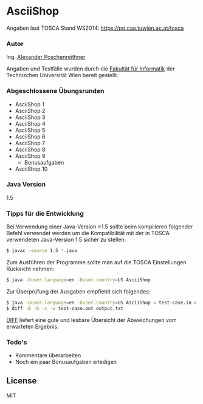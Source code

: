 # AsciiShop
Angaben laut TOSCA Stand WS2014: https://pp.caa.tuwien.ac.at/tosca


### Autor
Ing. [Alexander Poschenreithner]

Angaben und Testfälle wurden durch die [Fakultät für Informatik] der Technischen Universität Wien bereit gestellt.


### Abgeschlossene Übungsrunden

  - AsciiShop 1
  - AsciiShop 2
  - AsciiShop 3
  - AsciiShop 4
  - AsciiShop 5
  - AsciiShop 6
  - AsciiShop 7
  - AsciiShop 8
  - AsciiShop 9
      - Bonusaufgaben
  - AsciiShop 10
  

### Java Version
1.5


### Tipps für die Entwicklung

Bei Verwendung einer Java-Version >1.5 sollte beim kompilieren folgender Befehl verwendet werden um die Kompatibilität mit der in TOSCA verwendeten Java-Version 1.5 sicher zu stellen:

```sh
$ javac -source 1.5 *.java
```

Zum Ausführen der Programme sollte man auf die TOSCA Einstellungen Rücksicht nehmen:

```sh
$ java -Duser.language=en -Duser.country=US AsciiShop
```

Zur Überprüfung der Ausgaben empfiehlt sich folgendes:

```sh
$ java -Duser.language=en -Duser.country=US AsciiShop < test-case.in > output.txt
$ diff -B -b -c -w test-case.out output.txt
```
[DIFF] liefert eine gute und lesbare Übersicht der Abweichungen vom erwarteten Ergebnis.




### Todo's

 - Kommentare überarbeiten
 - Noch ein paar Bonusaufgaben erledigen
 

License
----

MIT


[Alexander Poschenreithner]:mailto:e1328924@student.tuwien.ac.at
[DIFF]:http://unixhelp.ed.ac.uk/CGI/man-cgi?diff
[Fakultät für Informatik]:http://www.informatik.tuwien.ac.at/
